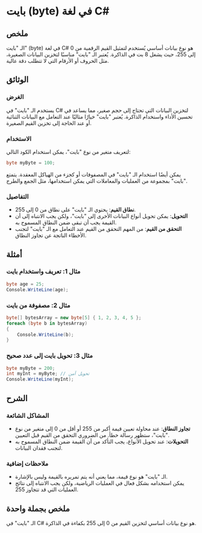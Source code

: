 <!--
Meta Description: # بايت (byte) في لغة C# ## ملخص الـ "بايت" (byte) في لغة C# هو نوع بيانات أساسي يُستخدم لتمثيل القيم الرقمية من 0 إلى 255، حيث يشغل 8 بت في الذاكرة. ي...
Meta Keywords: بايت, إلى, byte, الـ, القيم
-->

# بايت (byte) في لغة C#

## ملخص
الـ "بايت" (byte) في لغة C# هو نوع بيانات أساسي يُستخدم لتمثيل القيم الرقمية من 0 إلى 255، حيث يشغل 8 بت في الذاكرة. يُعتبر الـ "بايت" مناسبًا لتخزين البيانات الصغيرة، مثل الحروف أو الأرقام التي لا تتطلب دقة عالية.

## الوثائق
### الغرض
يستخدم الـ "بايت" في C# لتخزين البيانات التي تحتاج إلى حجم صغير، مما يساعد في تحسين الأداء واستخدام الذاكرة. يُعتبر "بايت" خيارًا مثاليًا عند التعامل مع البيانات الثنائية أو عند الحاجة إلى تخزين القيم الصغيرة.

### الاستخدام
لتعريف متغير من نوع "بايت"، يمكن استخدام الكود التالي:

```csharp
byte myByte = 100;
```

يمكن أيضًا استخدام الـ "بايت" في المصفوفات أو كجزء من الهياكل المعقدة. يتمتع "بايت" بمجموعة من العمليات والمعاملات التي يمكن استخدامها، مثل الجمع والطرح.

### التفاصيل
- **نطاق القيم**: يحتوي الـ "بايت" على نطاق من 0 إلى 255.
- **التحويل**: يمكن تحويل أنواع البيانات الأخرى إلى "بايت"، ولكن يجب الانتباه إلى أن القيمة يجب أن تبقى ضمن النطاق المسموح به.
- **التحقق من القيم**: من المهم التحقق من القيم عند التعامل مع الـ "بايت" لتجنب الأخطاء الناتجة عن تجاوز النطاق.

## أمثلة
### مثال 1: تعريف واستخدام بايت
```csharp
byte age = 25;
Console.WriteLine(age);
```

### مثال 2: مصفوفة من بايت
```csharp
byte[] bytesArray = new byte[5] { 1, 2, 3, 4, 5 };
foreach (byte b in bytesArray)
{
    Console.WriteLine(b);
}
```

### مثال 3: تحويل بايت إلى عدد صحيح
```csharp
byte myByte = 200;
int myInt = myByte; // تحويل آمن
Console.WriteLine(myInt);
```

## الشرح
### المشاكل الشائعة
- **تجاوز النطاق**: عند محاولة تعيين قيمة أكبر من 255 أو أقل من 0 إلى متغير من نوع "بايت"، ستظهر رسالة خطأ. من الضروري التحقق من القيم قبل التعيين.
- **التحويلات**: عند تحويل الأنواع، يجب التأكد من أن القيمة ضمن النطاق المسموح به لتجنب فقدان البيانات.

### ملاحظات إضافية
- الـ "بايت" هو نوع قيمة، مما يعني أنه يتم تمريره بالقيمة وليس بالإشارة.
- يمكن استخدامه بشكل فعال في العمليات الرياضية، ولكن يجب الانتباه إلى نتائج العمليات التي قد تتجاوز 255.

## ملخص بجملة واحدة
الـ "بايت" في C# هو نوع بيانات أساسي لتخزين القيم من 0 إلى 255 بكفاءة في الذاكرة.